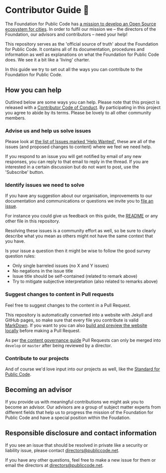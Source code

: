 # Contributor Guide 🙇‍

The Foundation for Public Code has [a mission to develop an Open Source ecosystem for cities](mission/index.md). In order to fulfil our mission we – the directors of the Foundation, our advisors and contributors – need your help!

This repository serves as the 'official source of truth' about the Foundation for Public Code. It contains all of its documentation, procedures and information as well as explanations on what the Foundation for Public Code does. We see it a bit like a 'living' charter.

In this guide we try to set out all the ways you can contribute to the Foundation for Public Code.

## How you can help

Outlined below are some ways you can help. Please note that this project is released with a [Contributor Code of Conduct](CODE_OF_CONDUCT.md). By participating in this project you agree to abide by its terms. Please be lovely to all other community members.

### Advise us and help us solve issues

Please look at [the list of Issues marked 'Help Wanted'](https://github.com/publiccodenet/about/labels/help%20wanted), these are all of the issues (and proposed changes to content) where we feel we need help.

If you respond to an issue you will get notified by email of any new responses, you can reply to that email to reply in the thread. If you are interested in a certain discussion but do not want to post, use the 'Subscribe' button.

### Identify issues we need to solve

If you have any suggestion about our organisation, improvements to our documentation and communications or questions we invite you to [file an issue](https://github.com/publiccodenet/about/issues/new).

For instance you could give us feedback on this guide, the [README](README.md) or any other file in this repository.

Resolving these issues is a community effort as well, so be sure to clearly describe what you mean as others might not have the same context that you have.

Is your issue a question then it might be wise to follow the good survey question rules:

* Only single barreled issues (no X and Y issues)
* No negations in the issue title
* Issue title should be self-contained (related to remark above)
* Try to mitigate subjective interpretation (also related to remarks above)

### Suggest changes to content in Pull requests

Feel free to suggest changes to the content in a Pull Request.

This repository is automatically converted into a website with Jekyll and GitHub pages, so make sure that every file you contribute is valid [MarkDown](https://guides.github.com/features/mastering-markdown/). If you want to you can also [build and preview the website locally](README.md) before making a Pull Request.

As per [the content governance guide](GOVERNANCE.md) Pull Requests can only be merged into `develop` or `master` after being reviewed by a director.

### Contribute to our projects

And of course we'd love input into our projects as well, like the [Standard for Public Code](http://standard.publiccode.net/).

## Becoming an advisor

If you provide us with meaningful contributions we might ask you to become an advisor. Our advisors are a group of subject matter experts from different fields that help us to progress the mission of the Foundation for Public Code and have a special position within the Foudation.

## Responsible disclosure and contact information

If you see an issue that should be resolved in private like a security or liability issue, please contact directors@publiccode.net.

If you have any other questions, feel free to make a new issue for them or email the directors at directors@publiccode.net.
